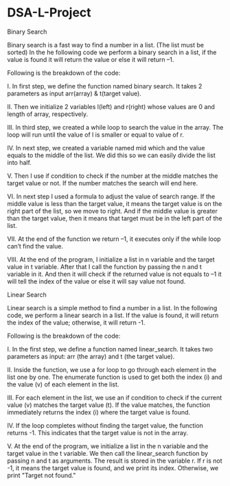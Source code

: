 # DSA-L-Project

Binary Search

Binary search is a fast way to find a number in a list. (The list must be sorted)
In the he following code we perform a binary search in a list, if the value is found it will return the value or else it will return –1.

Following is the breakdown of the code:

I.	In first step, we define the function named binary search. It takes 2 parameters as input arr(array) & t(target value).

II.	Then we initialize 2 variables l(left) and r(right) whose values are 0 and length of array, respectively.

III.	In third step, we created a while loop to search the value in the array. The loop will run until the value of l is smaller or equal to value of r.

IV.	In next step, we created a variable named mid which and the value equals to the middle of the list. We did this so we can easily divide the list into half.

V.	Then I use if condition to check if the number at the middle matches the target value or not. If the number matches the search will end here.

VI.	In next step I used a formula to adjust the value of search range. If the middle value is less than the target value, it means the target value is on the right part of the list, so we move to right. And if the middle value is greater than the target value, then it means that target must be in the left part of the list.

VII.	At the end of the function we return –1, it executes only if the while loop can’t find the value.

VIII.	At the end of the program, I initialize a list in n variable and the target value in t variable. After that I call the function by passing the n and t variable         in it. And then it will check if the returned value is not equals to –1 it will tell the index of the value or else it will say value not found.

Linear Search

Linear search is a simple method to find a number in a list.
In the following code, we perform a linear search in a list. If the value is found, it will return the index of the value; otherwise, it will return -1.

Following is the breakdown of the code:

I. In the first step, we define a function named linear_search. It takes two parameters as input: arr (the array) and t (the target value).

II. Inside the function, we use a for loop to go through each element in the list one by one.
    The enumerate function is used to get both the index (i) and the value (v) of each element in the list.

III. For each element in the list, we use an if condition to check if the current value (v) matches the target value (t).
        If the value matches, the function immediately returns the index (i) where the target value is found.

IV. If the loop completes without finding the target value, the function returns -1.
This indicates that the target value is not in the array.

V. At the end of the program, we initialize a list in the n variable and the target value in the t variable.
    We then call the linear_search function by passing n and t as arguments.
    The result is stored in the variable r.
        If r is not -1, it means the target value is found, and we print its index.
        Otherwise, we print "Target not found."
